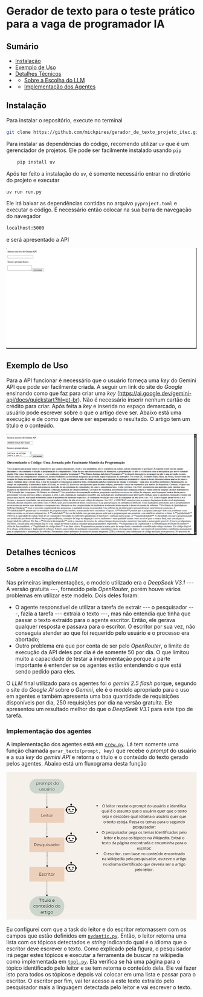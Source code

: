 # Gerador de texto para o teste prático para a vaga de programador IA

## Sumário

- [Instalação](#instalação)
- [Exemplo de Uso](#exemplo-de-uso)
- [Detalhes Técnicos](#detalhes-técnicos)
- - [Sobre a Escolha do LLM](#sobre-a-escolha-do-llm)
- - [Implementação dos Agentes](#implementação-dos-agentes)


## Instalação

Para instalar o repositório, execute no terminal

   ```bash
   git clone https://github.com/mickpires/gerador_de_texto_projeto_itec.git
   ```

Para instalar as dependências do código, recomendo utilizar `uv` que é um gerenciador de projetos. Ele pode ser facilmente instalado usando `pip`

```bash
    pip install uv
```

Após ter feito a instalação do `uv`, é somente necessário entrar no diretório do projeto e executar

```bash
uv run run.py
```

Ele irá baixar as dependências contidas no arquivo `pyproject.toml` e executar o código. É necessário então colocar na sua barra de navegação do navegador

```bash
localhost:5000
```

e será apresentado a API

![Descrição](imagens_readme/image.png)


## Exemplo de Uso

Para a API funcionar é necessário que o usuário forneça uma _key_ do Gemini API que pode ser facilmente criada. A seguir um link do site do _Google_ ensinando como que faz para criar uma _key_ (https://ai.google.dev/gemini-api/docs/quickstart?hl=pt-br). Não é necessário inserir nenhum cartão de crédito para criar.
Após feita a _key_ e inserida no espaço demarcado, o usuário pode escrever sobre o que o artigo deve ser. Abaixo está uma execução e de como que deve ser esperado o resultado. O artigo tem um titulo e o conteúdo.

![alt text](imagens_readme/resultado.png)

## Detalhes técnicos

### Sobre a escolha do _LLM_

Nas primeiras implementações, o modelo utilizado era o _DeepSeek V3.1_ --- A versão gratuita ---, fornecido pela _OpenRouter_, porém houve vários problemas em utilizar este modelo. Dois deles foram: 
- O agente responsável de utilizar a tarefa de extrair --- o pesquisador ---, fazia a tarefa --- extraia o texto ---, mas não entendia que tinha que passar o texto extraído para o agente escritor. Então, ele gerava qualquer resposta e passava para o escritor. O escritor por sua vez, não conseguia atender ao que foi requerido pelo usuário e o processo era abortado; 
- Outro problema era que por conta de ser pelo _OpenRouter_, o limite de execução da API deles por dia é de somente 50 por dia. O que limitou muito a capacidade de testar a implementação porque a parte importante é entender se os agentes estão entendendo o que está sendo pedido para eles.

O _LLM_ final utilizado para os agentes foi o _gemini 2.5 flash_ porque, segundo o site do _Google AI_ sobre o _Gemini_, ele é o modelo apropriado para o uso em agentes e também apresenta uma boa quantidade de requisições disponíveis por dia, 250 requisições por dia na versão gratuíta. Ele apresentou um resultado melhor do que o _DeepSeek V3.1_ para este tipo de tarefa.

### Implementação dos agentes

A implementação dos agentes está em [`crew.py`](itec/crew.py). Lá tem somente uma função chamada `gerar_texto(prompt, key)` que recebe o _prompt_ do usuário e a sua _key_ do _gemini API_ e retorna o título e o conteúdo do texto gerado pelos agentes. Abaixo está um fluxograma desta função

![alt text](imagens_readme/fluxograma.png)

Eu configurei com que a task do leitor e do escritor retornassem com os campos que estão definidos em [`pydantic.py`](itec/pydantic.py). Então, o leitor retorna uma lista com os tópicos detectados e _string_ indicando qual é o idioma que o escritor deve escrever o texto.
Como explicado pela figura, o pesquisador irá pegar estes tópicos e executar a ferramenta de buscar na wikipedia como implementada em [`tool.py`](itec/tool.py). Ela verifica se há uma página para o tópico identificado pelo leitor e se tem retorna o conteúdo dela. Ele vai fazer isto para todos os tópicos e depois vai colocar em uma lista e passar para o escritor. O escritor por fim, vai ter acesso a este texto extraído pelo pesquisador mais a linguagem detectada pelo leitor e vai escrever o texto.